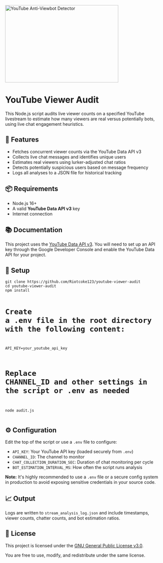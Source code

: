 <!DOCTYPE html>
<html lang="en">
<head>
  <meta charset="UTF-8">
</head>
<body>
  <img src="https://github.com/user-attachments/assets/d226105a-a065-407c-93b3-b1372f56edbb" alt="YouTube Anti-Viewbot Detector" width="365" height="250">

  <h1>YouTube Viewer Audit</h1>
  <p>This Node.js script audits live viewer counts on a specified YouTube livestream to estimate how many viewers are real versus potentially bots, using live chat engagement heuristics.</p>

  <h2>🔧 Features</h2>
  <ul>
    <li>Fetches concurrent viewer counts via the YouTube Data API v3</li>
    <li>Collects live chat messages and identifies unique users</li>
    <li>Estimates real viewers using lurker-adjusted chat ratios</li>
    <li>Detects potentially suspicious users based on message frequency</li>
    <li>Logs all analyses to a JSON file for historical tracking</li>
  </ul>

  <h2>📦 Requirements</h2>
  <ul>
    <li>Node.js 16+</li>
    <li>A valid <strong>YouTube Data API v3</strong> key</li>
    <li>Internet connection</li>
  </ul>

  <h2>📚 Documentation</h2>
  <p>This project uses the <a href="https://developers.google.com/youtube/v3" target="_blank" rel="noopener noreferrer">YouTube Data API v3</a>. You will need to set up an API key through the Google Developer Console and enable the YouTube Data API for your project.</p>

  <h2>🚀 Setup</h2>
  <pre><code>git clone https://github.com/Riotcoke123/youtube-viewer-audit
cd youtube-viewer-audit
npm install

# Create a .env file in the root directory with the following content:
API_KEY=your_youtube_api_key

# Replace CHANNEL_ID and other settings in the script or .env as needed
node audit.js
</code></pre>

  <h2>⚙️ Configuration</h2>
  <p>Edit the top of the script or use a <code>.env</code> file to configure:</p>
  <ul>
    <li><code>API_KEY</code>: Your YouTube API key (loaded securely from <code>.env</code>)</li>
    <li><code>CHANNEL_ID</code>: The channel to monitor</li>
    <li><code>CHAT_COLLECTION_DURATION_SEC</code>: Duration of chat monitoring per cycle</li>
    <li><code>BOT_ESTIMATION_INTERVAL_MS</code>: How often the script runs analysis</li>
  </ul>
  <p><strong>Note:</strong> It's highly recommended to use a <code>.env</code> file or a secure config system in production to avoid exposing sensitive credentials in your source code.</p>

  <h2>📈 Output</h2>
  <p>Logs are written to <code>stream_analysis_log.json</code> and include timestamps, viewer counts, chatter counts, and bot estimation ratios.</p>

  <h2>🔐 License</h2>
  <p>This project is licensed under the <a href="https://www.gnu.org/licenses/gpl-3.0.en.html" target="_blank" rel="noopener noreferrer">GNU General Public License v3.0</a>.</p>
  <p>You are free to use, modify, and redistribute under the same license.</p>
</body>
</html>
